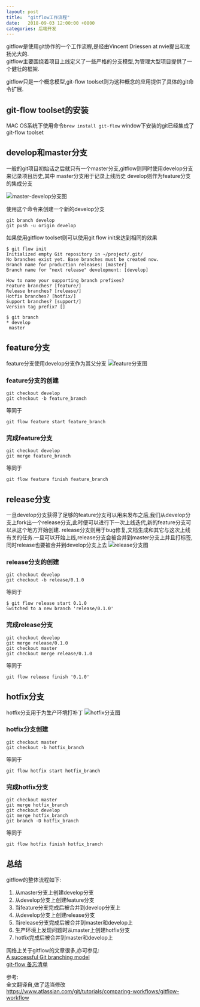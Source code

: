 ```yaml
---
layout: post
title:  "gitflow工作流程"
date:   2018-09-03 12:00:00 +0800
categories: 后端开发
---
```


gitflow是使用git协作的一个工作流程,是经由Vincent Driessen at nvie提出和发扬光大的.  
gitflow主要围绕着项目上线定义了一些严格的分支模型,为管理大型项目提供了一个健壮的框架.

gitflow只是一个概念模型,git-flow toolset则为这种概念的应用提供了具体的git命令扩展.

## git-flow toolset的安装

MAC OS系统下使用命令`brew install git-flow`
window下安装的git已经集成了git-flow toolset

## develop和master分支

一般的git项目初始话之后就只有一个master分支,gitflow则同时使用develop分支来记录项目历史,其中
master分支用于记录上线历史
develop则作为feature分支的集成分支

![master-develop分支图](/assets/gitflow/master-develop.svg)

使用这个命令来创建一个新的develop分支

```git
git branch develop
git push -u origin develop
```

如果使用gitflow toolset则可以使用git flow init来达到相同的效果

```git
$ git flow init
Initialized empty Git repository in ~/project/.git/
No branches exist yet. Base branches must be created now.
Branch name for production releases: [master]
Branch name for "next release" development: [develop]

How to name your supporting branch prefixes?
Feature branches? [feature/]
Release branches? [release/]
Hotfix branches? [hotfix/]
Support branches? [support/]
Version tag prefix? []

$ git branch
* develop
 master
```

## feature分支

feature分支使用develop分支作为其父分支
![feature分支图](/assets/gitflow/feature.svg)

### feature分支的创建

```git
git checkout develop
git checkout -b feature_branch
```

等同于

```git
git flow feature start feature_branch
```

### 完成feature分支

```git
git checkout develop
git merge feature_branch
```

等同于

```git
git flow feature finish feature_branch
```

## release分支

一旦develop分支获得了足够的feature分支可以用来发布之后,我们从develop分支上fork出一个release分支,此时便可以进行下一次上线迭代,新的feature分支可以从这个地方开始创建.
release分支则用于bug修复,文档生成和其它与这次上线有关的任务.一旦可以开始上线,release分支会被合并到master分支上并且打标签,同时release也要被合并到develop分支上去
![release分支图](/assets/gitflow/release.svg)

### release分支的创建

```git
git checkout develop
git checkout -b release/0.1.0
```

等同于

```git
$ git flow release start 0.1.0
Switched to a new branch 'release/0.1.0'
```

### 完成release分支

```git
git checkout develop
git merge release/0.1.0
git checkout master
git checkout merge release/0.1.0
```

等同于

```git
git flow release finish '0.1.0'
```

## hotfix分支

hotfix分支用于为生产环境打补丁
![hotfix分支图](/assets/gitflow/hotfix.svg)

### hotfix分支创建

```git
git checkout master
git checkout -b hotfix_branch
```

等同于

```git
git flow hotfix start hotfix_branch
```

### 完成hotfix分支

```git
git checkout master
git merge hotfix_branch
git checkout develop
git merge hotfix_branch
git branch -D hotfix_branch
```

等同于

```git
git flow hotfix finish hotfix_branch
```

## 总结

gitflow的整体流程如下:

1. 从master分支上创建develop分支
2. 从develop分支上创建feature分支
3. 当feature分支完成后被合并到develop分支上
4. 从develop分支上创建release分支
5. 当release分支完成后被合并到master和develop上
6. 生产环境上发现问题时从master上创建hotfix分支
7. hotfix完成后被合并到master和develop上

网络上关于gitflow的文章很多,亦可参见:  
[A successful Git branching model](https://nvie.com/posts/a-successful-git-branching-model/)  
[git-flow 备忘清单](https://danielkummer.github.io/git-flow-cheatsheet/index.zh_CN.html)

参考:  
全文翻译自,做了适当修改  
<https://www.atlassian.com/git/tutorials/comparing-workflows/gitflow-workflow>